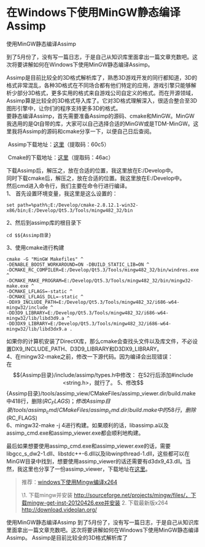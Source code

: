 # 在Windows下使用MinGW静态编译Assimp

使用MinGW静态编译Assimp
 

到了5月份了，没有写一篇日志，于是自己从知识库里面拿出一篇文章充数吧。这次将要讲解如何在Windows下使用MinGW静态编译Assimp。

  Assimp是目前比较全的3D格式解析库了，熟悉3D游戏开发的同行都知道，3D的格式非常混乱，各种3D格式在不同场合都有他们特定的应用，游戏引擎只能够解析少部分3D格式，更多实用的格式来自游戏公司自定义的格式。而在开源领域，Assimp算是比较全的3D格式导入库了。它对3D格式理解深入，很适合整合至3D图形引擎中，让你们的程序支持更多3D的格式。  
 要静态编译Assimp，首先需要准备Assimp的源码、cmake和MinGW。MinGW我选用的是Qt自带的库，大家可以自己选择合适的MinGW或是TDM-MinGW。这里我将Assimp的源码和cmake分享一下，以便自己日后查阅。  

​     Assimp下载地址：[这里](http://yunpan.cn/QiTLeqUm854rQ)（提取码：60c5）

​     Cmake的下载地址：[这里](http://yunpan.cn/Q47DnXRBpfy8R)（提取码：46ac）

 下载Assimp后，解压之，放在合适的位置，我这里放在E:/Develop中。  
 同时下载cmake后，解压之，放在合适的位置。我这里放在E:/Develop中。  
 然后cmd进入命令行，我们主要在命令行进行编译。  
 1、 首先设置环境变量，我这里是这么设置的：  

```
set path=%path%;E:/Develop/cmake-2.8.12.1-win32-x86/bin;E:/Develop/Qt5.3/Tools/mingw482_32/bin
```

 2、然后到assimp库的根目录下  

```
cd $${Assimp目录}
```

 3、使用cmake进行构建  

```
cmake -G "MinGW Makefiles" ^
-DENABLE_BOOST_WORKAROUND=ON -DBUILD_STATIC_LIB=ON ^
-DCMAKE_RC_COMPILER=E:/Develop/Qt5.3/Tools/mingw482_32/bin/windres.exe ^
-DCMAKE_MAKE_PROGRAM=E:/Develop/Qt5.3/Tools/mingw482_32/bin/mingw32-make.exe ^
-DCMAKE_LFLAGS=-static ^
-DCMAKE_LFLAGS_DLL=-static ^
-DDX9_INCLUDE_PATH=E:/Develop/Qt5.3/Tools/mingw482_32/i686-w64-mingw32/include ^
-DD3D9_LIBRARY=E:/Develop/Qt5.3/Tools/mingw482_32/i686-w64-mingw32/lib/libd3d9.a ^
-DD3DX9_LIBRARY=E:/Develop/Qt5.3/Tools/mingw482_32/i686-w64-mingw32/lib/libd3dx9.a .
```

如果你的计算机安装了DirectX库，那么cmake会查找头文件以及库文件，不必设置DX9_INCLUDE_PATH、D3D9_LIBRARY和D3DX9_LIBRARY。  
 4、在mingw32-make之前，修改一下源代码。因为编译会出现错误：  
 在$${Assimp目录}/include/assimp/types.h中修改：  
 在52行后添加#include <string.h>，就行了。  
  5、修改$${Assimp目录}/tools/assimp_view/CMakeFiles/assimp_viewer.dir/build.make中418行，删除$(RC_FLAGS)；修改$${Assimp目录}/tools/assimp_cmd/CMakeFiles/assimp_cmd.dir/build.make中的58行，删除$(RC_FLAGS)  
 6、mingw32-make -j 4进行构建。如果顺利的话，libassimp.a以及assimp_cmd.exe和assimp_viewer.exe都会顺利地构建。  

最后如果想要使用assimp_cmd.exe和assimp_viewer.exe的话，需要libgcc_s_dw2-1.dll、libstdc++-6.dll以及libwinpthread-1.dll，这些都可以在MinGW目录中找到，想要使用assimp_viewer的话还需要有d3dx9_43.dll。当然，我这里也分享了一份assimp_viewer，下载地址在[这里](http://download.csdn.net/detail/jiangcaiyang123/7033489)。





> 推荐：[windows下使用Mingw编译x264](http://www.itkeyword.com/doc/990965308208009644/windows)
>
> \1. 下载mingw并安装  http://sourceforge.net/projects/mingw/files/，下载mingw-get-inst-20120426.exe并安装 2. 下载最新版x264 http://download.videolan.org/

使用MinGW静态编译Assimp 到了5月份了，没有写一篇日志，于是自己从知识库里面拿出一篇文章充数吧。这次将要讲解如何在Windows下使用MinGW静态编译Assimp。 Assimp是目前比较全的3D格式解析库了